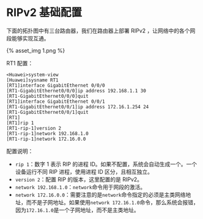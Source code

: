 


# RIPv2 基础配置
下面的拓扑图中有三台路由器，我们在路由器上部署 RIPv2 ，让网络中的各个网段能够实现互通。

{% asset_img 1.png %}

RT1 配置：
```
<Huawei>system-view
[Huawei]sysname RT1
[RT1]interface GigabitEthernet 0/0/0
[RT1-GigabitEthernet0/0/0]ip address 192.168.1.1 30
[RT1-GigabitEthernet0/0/0]quit
[RT1]interface GigabitEthernet 0/0/1
[RT1-GigabitEthernet0/0/1]ip address 172.16.1.254 24
[RT1-GigabitEthernet0/0/1]quit
[RT1]
[RT1]rip 1
[RT1-rip-1]version 2
[RT1-rip-1]network 192.168.1.0
[RT1-rip-1]network 172.16.0.0
```
配置说明：
* `rip 1`：数字 1 表示 RIP 的进程 ID。如果不配置，系统会自动生成一个。一个设备运行不同 RIP 进程，使用进程 ID 区分，且相互独立。
* `version 2`：配置 RIP 的版本，这里配置的是 RIPv2。
* `network 192.168.1.0`：`network`命令用于网段的激活。
* `network 172.16.0.0`：需要注意的是`network`命令指定的必须是主类网络地址，而不是子网地址。如果使用`network 172.16.1.0`命令，那么系统会报错，因为`172.16.1.0`是一个子网地址，而不是主类地址。

